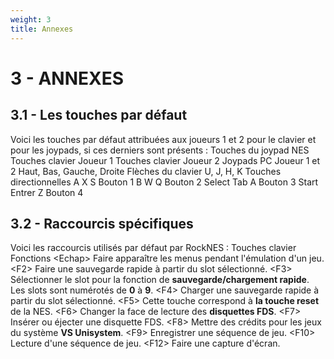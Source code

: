 ```yaml
---
weight: 3
title: Annexes
---
```


# 3 - ANNEXES

## 3.1 - Les touches par défaut

Voici les touches par défaut attribuées aux joueurs 1 et 2 pour le clavier et pour les joypads, si ces derniers sont présents : Touches du joypad NES
Touches clavier Joueur 1
Touches clavier Joueur 2
Joypads PC Joueur 1 et 2
Haut, Bas, Gauche, Droite
Flèches du clavier
U, J, H, K Touches directionnelles A
X
S
Bouton 1 B
W
Q
Bouton 2 Select
Tab
A
Bouton 3 Start
Entrer
Z
Bouton 4

## 3.2 - Raccourcis spécifiques

Voici les raccourcis utilisés par défaut par RockNES : Touches clavier Fonctions
<Echap\>
Faire apparaître les menus pendant l'émulation d'un jeu.
<F2\>
Faire une sauvegarde rapide à partir du slot sélectionné.
<F3\>
Sélectionner le slot pour la fonction de **sauvegarde/chargement rapide**. Les slots sont numérotés de **0** à **9**. <F4\>
Charger une sauvegarde rapide à partir du slot sélectionné.
<F5\>
Cette touche correspond à **la touche reset** de la NES. <F6\>
Changer la face de lecture des **disquettes FDS**. <F7\>
Insérer ou éjecter une disquette FDS. <F8\>
Mettre des crédits pour les jeux du système **VS Unisystem**. <F9\>
Enregistrer une séquence de jeu. <F10\>
Lecture d'une séquence de jeu. <F12\>
Faire une capture d'écran.
